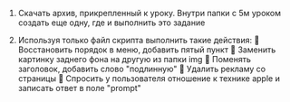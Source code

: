 1) Скачать архив, прикрепленный к уроку. Внутри папки с 5м уроком создать еще одну, где и выполнить это задание 

 
2) Используя только файл скрипта выполнить такие действия: 
       Восстановить порядок в меню, добавить пятый пункт 
       Заменить картинку заднего фона на другую из папки img 
       Поменять заголовок, добавить слово "подлинную" 
       Удалить рекламу со страницы 
       Спросить у пользователя отношение к технике apple и записать ответ в поле "prompt" 